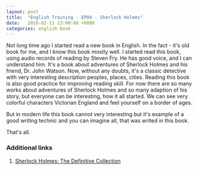 ```yaml
---
layout: post
title:  "English Training - EP04 - Sherlock Holmes"
date:   2020-02-11 13:00:00 +0800
categories: english book
---
```


Not long time ago I started read a new book in English. In the fact - it's old book for me, and I know this book mostly well. I started read this book, using audio records of reading by Steven Fry. He has good voice, and I can understand him. It's a book about adventures of Sherlock Holmes and his friend, Dr. John Watson. Now, without any doubts, it's a classic detective with very interesting description peoples, places, cities. Reading this book is also good practice for improving reading skill. For now there are so many works about adventures of Sherlock Holmes and so many adaption of his story, but everyone can be interesting, how it all started. We can see very colorful characters Victorian England and feel yourself on a border of ages.

But in modern life this book cannot very interesting but it's example of a good writing technic and you can imagine all, that was writed in this book.

That's all.

### Additional links

1. [Sherlock Holmes: The Definitive Collection](https://www.amazon.co.uk/Sherlock-Holmes-The-Definitive-Collection/dp/B06X3XG5Y6)
